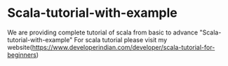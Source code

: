 # Scala-tutorial-with-example
We are providing complete tutorial of scala from basic to advance "Scala-tutorial-with-example"
For scala tutorial please visit  my website(https://www.developerindian.com/developer/scala-tutorial-for-beginners)
